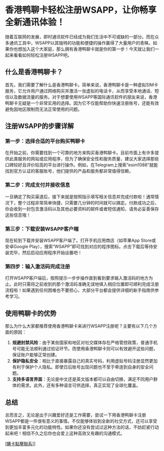 # 香港鸭聊卡轻松注册WSAPP，让你畅享全新通讯体验！

随着互联网的发展，即时通讯软件已经成为我们生活中不可或缺的一部分。而在众多通讯工具中，WSAPP以其独特的功能和便捷的操作赢得了大量用户的青睐。如果你也想加入这个大家庭，那么拥有香港鸭聊卡就是你的第一步！今天就让我们一起来看看如何轻松注册WSAPP吧。

## 什么是香港鸭聊卡？

首先，我们需要了解什么是香港鸭聊卡。简单来说，香港鸭聊卡是一种虚拟SIM卡服务，它允许用户通过网络购买并激活一张虚拟的电话卡，从而享受本地通话、短信以及数据流量的服务。对于想要使用WSAPP等国际通讯软件的朋友来说，香港鸭聊卡无疑是一个非常实用的选择。因为它不仅能帮助你快速注册账号，还能有效避免因地区限制而无法正常使用的问题。

## 注册WSAPP的步骤详解

### 第一步：选择合适的平台购买鸭聊卡

在开始之前，你需要找到一个可靠的地方来购买香港鸭聊卡。目前市面上有许多提供此类服务的网站或应用程序，但为了确保安全性和服务质量，建议大家选择那些口碑较好且评价较高的平台进行操作。例如，在Telegram上搜索“esim1088”就能找到官方认证的客服账号，他们提供的产品和服务都非常值得信赖。

### 第二步：完成支付并接收信息

一旦确定了购买渠道后，接下来就是按照指示填写相关信息并完成付款啦！通常情况下，整个过程非常简单快捷，只需要几分钟的时间就可以搞定。付款成功之后，你会收到一封包含激活码以及其他必要资料的邮件或者短信通知，请务必妥善保存这些信息哦！

### 第三步：下载安装WSAPP客户端

现在轮到下载并安装WSAPP客户端了。打开手机应用商店（如苹果App Store或安卓Google Play），搜索“WSAPP”即可找到对应的程序图标。点击下载后等待安装完毕，然后启动应用程序开始设置吧！

### 第四步：输入激活码完成注册

打开WSAPP客户端后，按照提示一步步操作直到看到要求输入激活码的地方为止。此时只需将之前收到的那个激活码准确无误地填入相应位置即可顺利完成注册流程啦！如果遇到任何困难也不要担心，大部分平台都会提供详细的新手指南供参考学习。

## 使用鸭聊卡的优势

那么为什么大家都推荐使用香港鸭聊卡来进行WSAPP注册呢？主要有以下几个方面的原因：

1. **规避封禁风险**：由于某些国家和地区对社交媒体存在严格管控政策，普通手机号可能无法顺利通过验证环节。而使用香港鸭聊卡则可以有效避开这些问题，保证账户能够正常创建。
2. **保护隐私安全**：相比于直接暴露自己的真实号码，利用虚拟号码注册显然更加有利于保护个人隐私。即使日后账号出现问题也不至于牵连到自身的安全问题。
3. **支持多语言界面**：无论是中文还是英文版本都可以自由切换，满足不同用户群体的需求。此外，还有多种语言可供选择，真正实现了全球化覆盖。

## 总结

总而言之，无论是出于兴趣爱好还是工作需要，尝试一下用香港鸭聊卡注册WSAPP都是一件很有意义的事情。不仅能够体验到全新的社交方式，还可以享受到更加丰富多元化的功能特性。如果你还没有尝试过这种方法的话，不妨赶紧行动起来吧！相信不久之后你也会爱上这种高效又有趣的沟通模式。

[[購卡點擊聯系](https://t.me/s/esim1088)]]